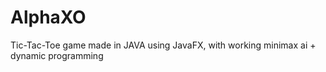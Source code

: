 # AlphaXO
 Tic-Tac-Toe game made in JAVA using JavaFX, with working minimax ai + dynamic programming
